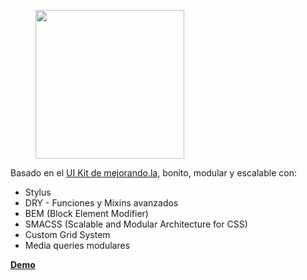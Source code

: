 <figure>
  <img src="https://static.platzi.com/static/website/v2/images/kitui/logo_kit.3755b39a81ce.png" width="238">
</figure>

<p>Basado en el <a href="https://mejorando.la/kit-ui">UI Kit de mejorando.la</a>, bonito, modular y escalable con:</p>

<ul>
  <li>Stylus</li>
  <li>DRY - Funciones y Mixins avanzados</li>
  <li>BEM (Block Element Modifier)</li>
  <li>SMACSS (Scalable and Modular Architecture for CSS)</li>
  <li>Custom Grid System</li>
  <li>Media queries modulares</li>
</ul>

<p><a href="http://imontalvomiguel.github.io/mejorandola_ui_kit/"><strong>Demo</strong></a></p>










